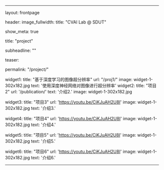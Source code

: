 ---

layout: frontpage

header:
  image_fullwidth:
title: "CVAI Lab @ SDUT"

show_meta: true

title: "project"

subheadline: ""

teaser: 

permalink: "/project/"



widget1:
  title: "基于深度学习的图像超分辨率"
  url: "/proj1/"
  image: widget-1-302x182.jpg
  text: '使用深度神经网络对图像进行超分辨率'
widget2:
  title: "项目2"
  url: '/publication/'
  text: '介绍2.'
  image: widget-1-302x182.jpg

widget3:
  title: "项目3"
  url: 'https://youtu.be/CiKJuAH2U8I'
  image: widget-1-302x182.jpg
  text: '介绍3.'

widget4:
  title: "项目4"
  url: 'https://youtu.be/CiKJuAH2U8I'
  image: widget-1-302x182.jpg
  text: '介绍4.'

widget5:
  title: "项目5"
  url: 'https://youtu.be/CiKJuAH2U8I'
  image: widget-1-302x182.jpg
  text: '介绍5.'


widget6:
  title: "项目6"
  url: 'https://youtu.be/CiKJuAH2U8I'
  image: widget-1-302x182.jpg
  text: '介绍6.'


---